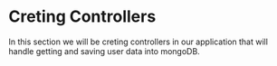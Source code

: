 # Creting Controllers

In this section we will be creting controllers in our application that will handle getting and saving user data into mongoDB.



